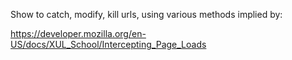 Show to catch, modify, kill urls, using various methods implied by:

https://developer.mozilla.org/en-US/docs/XUL_School/Intercepting_Page_Loads


